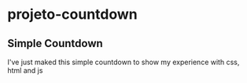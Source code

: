 # projeto-countdown

## Simple Countdown

I've just maked this simple countdown to show my experience with css, html and js
